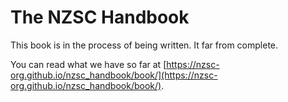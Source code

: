 # The NZSC Handbook

This book is in the process of being written.
It far from complete.

You can read what we have so far at [https://nzsc-org.github.io/nzsc_handbook/book/](https://nzsc-org.github.io/nzsc_handbook/book/).
